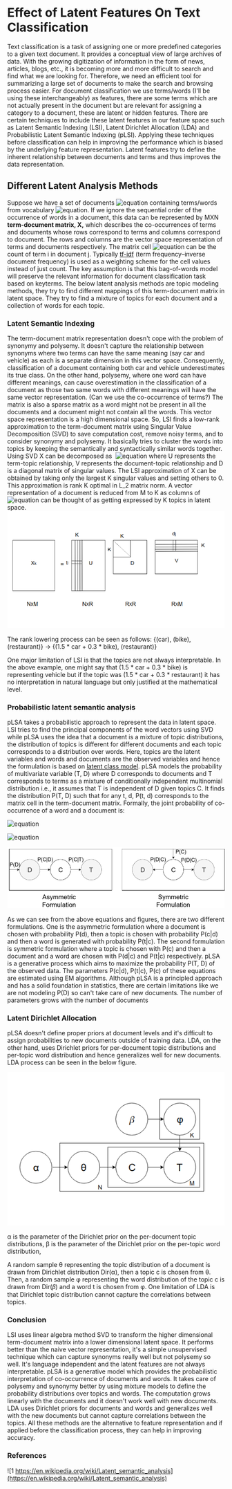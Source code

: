 # **Effect of Latent Features On Text Classification**

Text classification is a task of assigning one or more predefined categories to a given text document. It provides a conceptual view of large archives of data. With the growing digitization of information in the form of news, articles, blogs, etc., it is becoming more and more difficult to search and find what we are looking for. Therefore, we need an efficient tool for summarizing a large set of documents to make the search and browsing process easier. For document classification we use terms/words (I'll be using these interchangeably) as features, there are some terms which are not actually present in the document but are relevant for assigning a category to a document, these are latent or hidden features. There are certain techniques to include these latent features in our feature space such as Latent Semantic Indexing (LSI), Latent Dirichlet Allocation (LDA) and Probabilistic Latent Semantic Indexing (pLSI). Applying these techniques before classification can help in improving the performance which is biased by the underlying feature representation. Latent features try to define the inherent relationship between documents and terms and thus improves the data representation. 

## **Different Latent Analysis Methods**

Suppose we have a set of documents ![equation](https://latex.codecogs.com/gif.latex?$D&space;=&space;\{d_1,&space;d_2,..,d_N\}$) containing terms/words from vocabulary ![equation](https://latex.codecogs.com/gif.latex?$T&space;=&space;\{t_1,&space;t_2,..,t_M\}$). If we ignore the sequential order of the occurrence of words in a document, this data can be represented by MXN **term-document matrix, X,** which describes the co-occurrences of terms and documents whose rows correspond to terms and columns correspond to document. The rows and columns are the vector space representation of terms and documents respectively. The matrix cell ![equation](https://latex.codecogs.com/gif.latex?a_{ij}) can be the count of term i in document j. Typically [tf-idf](https://en.wikipedia.org/wiki/Tf%E2%80%93idf) (term frequency–inverse document frequency) is used as a weighting scheme for the cell values instead of just count. The key assumption is that this bag-of-words model will preserve the relevant information for document classification task based on keyterms. The below latent analysis methods are topic modeling methods, they try to find different mappings of this term-document matrix in latent space. They try to find a mixture of topics for each document and a collection of words for each topic.

### Latent Semantic Indexing

The term-document matrix representation doesn't cope with the problem of synonymy and polysemy. It doesn't capture the relationship between synonyms where two terms can have the same meaning (say car and vehicle) as each is a separate dimension in this vector space. Consequently, classification of a document containing both car and vehicle underestimates its true class. On the other hand, polysemy, where one word can have different meanings, can cause overestimation in the classification of a document as those two same words with different meanings will have the same vector representation. (Can we use the co-occurrence of terms?) The matrix is also a sparse matrix as a word might not be present in all the documents and a document might not contain all the words. This vector space representation is a high dimensional space. So, LSI finds a low-rank approximation to the term-document matrix using Singular Value Decomposition (SVD) to save computation cost, remove noisy terms, and to consider synonymy and polysemy. It basically tries to cluster the words into topics by keeping the semantically and syntactically similar words together. Using SVD X can be decomposed  as 
![equation](https://latex.codecogs.com/gif.latex?$X&space;=&space;UDV^T$) where U represents the term-topic relationship, V represents the document-topic relationship and D is a diagonal matrix of singular values. The LSI approximation of X can be obtained by taking only the largest K singular values and setting others to 0. This approximation is rank K optimal in L_2 matrix norm. A vector representation of a document is reduced from M to K as columns of ![equation](https://latex.codecogs.com/gif.latex?$D_kV_k^T$) can be thought of as getting expressed by K topics in latent space.
![GitHub Logo](lsi.png)

The rank lowering process can be seen as follows:
{(car), (bike), (restaurant)} → {(1.5 * car + 0.3 * bike), (restaurant)}

One major limitation of LSI is that the topics are not always interpretable. In the above example, one might say that (1.5 * car + 0.3 * bike) is representing vehicle but if the topic was (1.5 * car + 0.3 * restaurant) it has no interpretation in natural language but only justified at the mathematical level. 

### Probabilistic latent semantic analysis
pLSA takes a probabilistic approach to represent the data in latent space. LSI tries to find the principal components of the word vectors using SVD while pLSA uses the idea that a document is a mixture of topic distributions, the distribution of topics is different for different documents and each topic corresponds to a distribution over words. Here, topics are the latent variables and words and documents are the observed variables and hence the formulation is based on [latent class model](https://en.wikipedia.org/wiki/Latent_class_model). pLSA models the probability of multivariate variable (T, D) where D corresponds to documents and T corresponds to terms as a mixture of conditionally independent multinomial distribution i.e., it assumes that T is independent of D given topics C. It finds the distribution P(T, D) such that for any t, d, P(t, d) corresponds to the matrix cell in the term-document matrix.  Formally, the joint probability of co-occurrence of a word and a document is:

![equation](https://latex.codecogs.com/gif.latex?P(t,d)=P(d)\sum&space;_{c}P(c|d)P(t|c))

![equation](https://latex.codecogs.com/gif.latex?P(t,d)=&space;\sum&space;_{c}P(c)P(d|c)P(t|c))


![GitHub Logo](pLSA.png)

As we can see from the above equations and figures, there are two different formulations. One is the asymmetric formulation where a document is chosen with probability P(d), then a topic is chosen with probability P(c|d) and then a word is generated with probability P(t|c). The second formulation is symmetric formulation where a topic is chosen with P(c) and then a document and a word are chosen with P(d|c) and P(t|c) respectively. pLSA is a generative process which aims to maximize the probability P(T, D) of the observed data. The parameters P(c|d), P(t|c), P(c) of these equations are estimated using EM algorithms. Although pLSA is a principled approach and has a solid foundation in statistics, there are certain limitations like we are not modeling P(D) so can't take care of new documents. The number of parameters grows with the number of documents 

### Latent Dirichlet Allocation
pLSA doesn't define proper priors at document levels and it's difficult to assign probabilities to new documents outside of training data. LDA, on the other hand, uses Dirichlet priors for per-document topic distributions and per-topic word distribution and hence generalizes well for new documents. LDA process can be seen in the below figure. 

![GitHub Logo](LDA.png)

α is the parameter of the Dirichlet prior on the per-document topic distributions,
β is the parameter of the Dirichlet prior on the per-topic word distribution,


A random sample θ representing the topic distribution of a document is drawn from Dirichlet distribution Dir(α), then a topic c is chosen from θ. Then, a random sample φ representing the word distribution of the topic c is drawn from Dir(𝛽) and a word t is chosen from φ. One limitation of LDA is that Dirichlet topic distribution cannot capture the correlations between topics. 


### Conclusion
LSI uses linear algebra method SVD to transform the higher dimensional term-document matrix into a lower dimensional latent space. It performs better than the naive vector representation, it's a simple unsupervised technique which can capture synonyms really well but not polysemy so well. It's language independent and the latent features are not always interpretable. pLSA is a generative model which provides the probabilistic interpretation of co-occurrence of documents and words. It takes care of polysemy and synonymy better by using mixture models to define the probability distributions over topics and words. The computation grows linearly with the documents and it doesn't work well with new documents. LDA uses Dirichlet priors for documents and words and generalizes well with the new documents but cannot capture correlations between the topics. All these methods are the alternative to feature representation and if applied before the classification process, they can help in improving accuracy. 

### References
![1 https://en.wikipedia.org/wiki/Latent_semantic_analysis](https://en.wikipedia.org/wiki/Latent_semantic_analysis)
